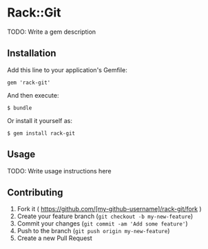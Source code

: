 # Rack::Git

TODO: Write a gem description

## Installation

Add this line to your application's Gemfile:

    gem 'rack-git'

And then execute:

    $ bundle

Or install it yourself as:

    $ gem install rack-git

## Usage

TODO: Write usage instructions here

## Contributing

1. Fork it ( https://github.com/[my-github-username]/rack-git/fork )
2. Create your feature branch (`git checkout -b my-new-feature`)
3. Commit your changes (`git commit -am 'Add some feature'`)
4. Push to the branch (`git push origin my-new-feature`)
5. Create a new Pull Request
